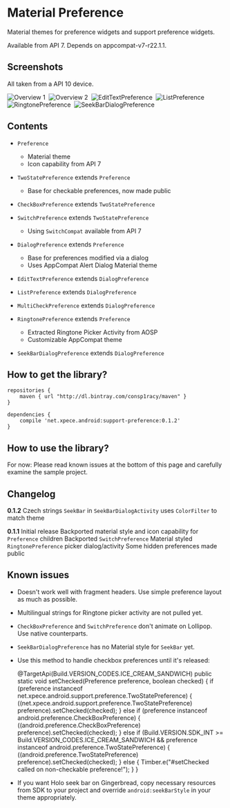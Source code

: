 # Material Preference

Material themes for preference widgets and support preference widgets.

Available from API 7. Depends on appcompat-v7-r22.1.1.

## Screenshots

All taken from a API 10 device.

![Overview 1](./docs/device-2015-05-16-022153.png)&nbsp;
![Overview 2](./docs/device-2015-05-16-022305.png)&nbsp;
![EditTextPreference](./docs/device-2015-05-16-022337.png)&nbsp;
![ListPreference](./docs/device-2015-05-16-022400.png)&nbsp;
![RingtonePreference](./docs/device-2015-05-16-022428.png)&nbsp;
![SeekBarDialogPreference](./docs/device-2015-05-17-164239.png)

## Contents

- `Preference`
  - Material theme
  - Icon capability from API 7

- `TwoStatePreference` extends `Preference`
  - Base for checkable preferences, now made public

- `CheckBoxPreference` extends `TwoStatePreference`

- `SwitchPreference` extends `TwoStatePreference`
  - Using `SwitchCompat` available from API 7

- `DialogPreference` extends `Preference`
  - Base for preferences modified via a dialog
  - Uses AppCompat Alert Dialog Material theme

- `EditTextPreference` extends `DialogPreference`

- `ListPreference` extends `DialogPreference`

- `MultiCheckPreference` extends `DialogPreference`

- `RingtonePreference` extends `Preference`
  - Extracted Ringtone Picker Activity from AOSP
  - Customizable AppCompat theme

- `SeekBarDialogPreference` extends `DialogPreference`

## How to get the library?

    repositories {
        maven { url "http://dl.bintray.com/consp1racy/maven" }
    }
  
    dependencies {
        compile 'net.xpece.android:support-preference:0.1.2'
    }

## How to use the library?

For now: Please read known issues at the bottom of this page and carefully examine the sample project.

## Changelog

**0.1.2**
Czech strings
`SeekBar` in `SeekBarDialogActivity` uses `ColorFilter` to match theme

**0.1.1**
Initial release
Backported material style and icon capability for `Preference` children
Backported `SwitchPreference`
Material styled `RingtonePreference` picker dialog/activity
Some hidden preferences made public

## Known issues

- Doesn't work well with fragment headers. Use simple preference layout as much as possible.
- Multilingual strings for Ringtone picker activity are not pulled yet.
- `CheckBoxPreference` and `SwitchPreference` don't animate on Lollipop. Use native counterparts.
- `SeekBarDialogPreference` has no Material style for `SeekBar` yet.

- Use this method to handle checkbox preferences until it's released:

    @TargetApi(Build.VERSION_CODES.ICE_CREAM_SANDWICH)
    public static void setChecked(Preference preference, boolean checked) {
        if (preference instanceof net.xpece.android.support.preference.TwoStatePreference) {
            ((net.xpece.android.support.preference.TwoStatePreference) preference).setChecked(checked);
        } else if (preference instanceof android.preference.CheckBoxPreference) {
            ((android.preference.CheckBoxPreference) preference).setChecked(checked);
        } else if (Build.VERSION.SDK_INT >= Build.VERSION_CODES.ICE_CREAM_SANDWICH
            && preference instanceof android.preference.TwoStatePreference) {
            ((android.preference.TwoStatePreference) preference).setChecked(checked);
        } else {
            Timber.e("#setChecked called on non-checkable preference!");
        }
    }

- If you want Holo seek bar on Gingerbread, copy necessary resources from SDK to your project and override `android:seekBarStyle` in your theme appropriately.
